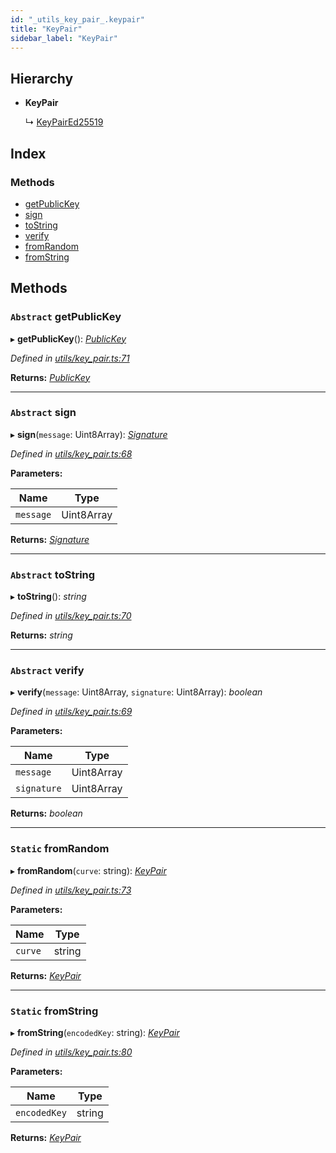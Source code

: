 ```yaml
---
id: "_utils_key_pair_.keypair"
title: "KeyPair"
sidebar_label: "KeyPair"
---
```


## Hierarchy

* **KeyPair**

  ↳ [KeyPairEd25519](_utils_key_pair_.keypaired25519.md)

## Index

### Methods

* [getPublicKey](_utils_key_pair_.keypair.md#abstract-getpublickey)
* [sign](_utils_key_pair_.keypair.md#abstract-sign)
* [toString](_utils_key_pair_.keypair.md#abstract-tostring)
* [verify](_utils_key_pair_.keypair.md#abstract-verify)
* [fromRandom](_utils_key_pair_.keypair.md#static-fromrandom)
* [fromString](_utils_key_pair_.keypair.md#static-fromstring)

## Methods

### `Abstract` getPublicKey

▸ **getPublicKey**(): *[PublicKey](_utils_key_pair_.publickey.md)*

*Defined in [utils/key_pair.ts:71](https://github.com/nearprotocol/nearlib/blob/be6b150/src.ts/utils/key_pair.ts#L71)*

**Returns:** *[PublicKey](_utils_key_pair_.publickey.md)*

___

### `Abstract` sign

▸ **sign**(`message`: Uint8Array): *[Signature](../interfaces/_utils_key_pair_.signature.md)*

*Defined in [utils/key_pair.ts:68](https://github.com/nearprotocol/nearlib/blob/be6b150/src.ts/utils/key_pair.ts#L68)*

**Parameters:**

Name | Type |
------ | ------ |
`message` | Uint8Array |

**Returns:** *[Signature](../interfaces/_utils_key_pair_.signature.md)*

___

### `Abstract` toString

▸ **toString**(): *string*

*Defined in [utils/key_pair.ts:70](https://github.com/nearprotocol/nearlib/blob/be6b150/src.ts/utils/key_pair.ts#L70)*

**Returns:** *string*

___

### `Abstract` verify

▸ **verify**(`message`: Uint8Array, `signature`: Uint8Array): *boolean*

*Defined in [utils/key_pair.ts:69](https://github.com/nearprotocol/nearlib/blob/be6b150/src.ts/utils/key_pair.ts#L69)*

**Parameters:**

Name | Type |
------ | ------ |
`message` | Uint8Array |
`signature` | Uint8Array |

**Returns:** *boolean*

___

### `Static` fromRandom

▸ **fromRandom**(`curve`: string): *[KeyPair](_utils_key_pair_.keypair.md)*

*Defined in [utils/key_pair.ts:73](https://github.com/nearprotocol/nearlib/blob/be6b150/src.ts/utils/key_pair.ts#L73)*

**Parameters:**

Name | Type |
------ | ------ |
`curve` | string |

**Returns:** *[KeyPair](_utils_key_pair_.keypair.md)*

___

### `Static` fromString

▸ **fromString**(`encodedKey`: string): *[KeyPair](_utils_key_pair_.keypair.md)*

*Defined in [utils/key_pair.ts:80](https://github.com/nearprotocol/nearlib/blob/be6b150/src.ts/utils/key_pair.ts#L80)*

**Parameters:**

Name | Type |
------ | ------ |
`encodedKey` | string |

**Returns:** *[KeyPair](_utils_key_pair_.keypair.md)*
